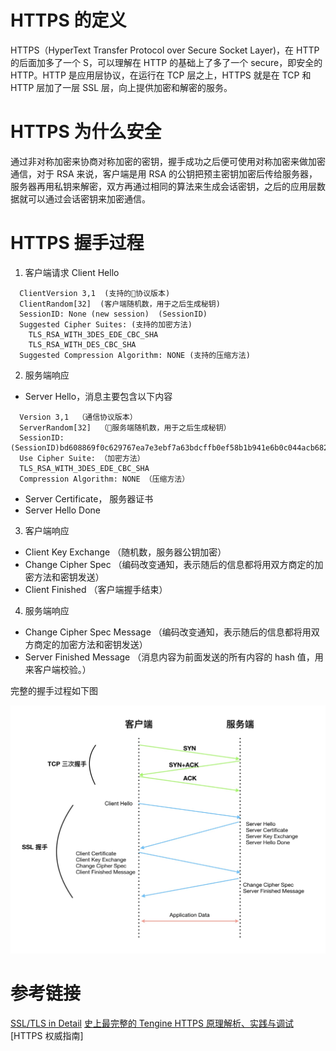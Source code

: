 # HTTPS 的定义

HTTPS（HyperText Transfer Protocol over Secure Socket Layer)，在 HTTP 的后面加多了一个 S，可以理解在 HTTP 的基础上了多了一个 secure，即安全的 HTTP。HTTP 是应用层协议，在运行在 TCP 层之上，HTTPS 就是在 TCP 和 HTTP 层加了一层 SSL 层，向上提供加密和解密的服务。

# HTTPS 为什么安全

通过非对称加密来协商对称加密的密钥，握手成功之后便可使用对称加密来做加密通信，对于 RSA 来说，客户端是用 RSA 的公钥把预主密钥加密后传给服务器，服务器再用私钥来解密，双方再通过相同的算法来生成会话密钥，之后的应用层数据就可以通过会话密钥来加密通信。

# HTTPS 握手过程

1.  客户端请求 Client Hello

```
  ClientVersion 3,1  (支持的协议版本)
  ClientRandom[32]  (客户端随机数，用于之后生成秘钥)
  SessionID: None (new session)  (SessionID)
  Suggested Cipher Suites: (支持的加密方法)
    TLS_RSA_WITH_3DES_EDE_CBC_SHA
    TLS_RSA_WITH_DES_CBC_SHA
  Suggested Compression Algorithm: NONE (支持的压缩方法)
```

2.  服务端响应

- Server Hello，消息主要包含以下内容

```
  Version 3,1  （通信协议版本）
  ServerRandom[32]  （服务端随机数，用于之后生成秘钥）
  SessionID: (SessionID)bd608869f0c629767ea7e3ebf7a63bdcffb0ef58b1b941e6b0c044acb6820a77
  Use Cipher Suite: （加密方法）
  TLS_RSA_WITH_3DES_EDE_CBC_SHA
  Compression Algorithm: NONE （压缩方法）
```

- Server Certificate， 服务器证书
- Server Hello Done

3.  客户端响应

- Client Key Exchange （随机数，服务器公钥加密）
- Change Cipher Spec （编码改变通知，表示随后的信息都将用双方商定的加密方法和密钥发送）
- Client Finished （客户端握手结束）

4.  服务端响应

- Change Cipher Spec Message （编码改变通知，表示随后的信息都将用双方商定的加密方法和密钥发送）
- Server Finished Message （消息内容为前面发送的所有内容的 hash 值，用来客户端校验。）

完整的握手过程如下图

![](/images/https-handshake.jpg)

# 参考链接

[SSL/TLS in Detail](<https://docs.microsoft.com/en-us/previous-versions/windows/it-pro/windows-server-2003/cc785811(v=ws.10)>)
[史上最完整的 Tengine HTTPS 原理解析、实践与调试](https://yq.aliyun.com/articles/597667?utm_content=m_51050)
[HTTPS 权威指南]
